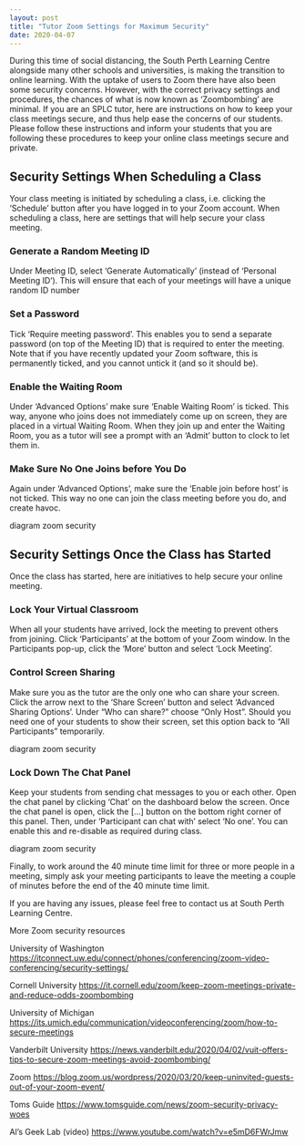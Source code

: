 ```yaml
---
layout: post
title: "Tutor Zoom Settings for Maximum Security"
date: 2020-04-07
---
```

During this time of social distancing, the South Perth Learning Centre alongside many other schools and universities, is making the transition to online learning. With the uptake of users to Zoom there have also been some security concerns. However, with the correct privacy settings and procedures, the chances of what is now known as ‘Zoombombing’ are minimal. If you are an SPLC tutor, here are instructions on how to keep your class meetings secure, and thus help ease the concerns of our students. Please follow these instructions and inform your students that you are following these procedures to keep your online class meetings secure and private.

## Security Settings When Scheduling a Class
Your class meeting is initiated by scheduling a class, i.e. clicking the ‘Schedule’ button after you have logged in to your Zoom account. When scheduling a class, here are settings that will help secure your class meeting.

### Generate a Random Meeting ID
Under Meeting ID, select ‘Generate Automatically’ (instead of ‘Personal Meeting ID’). This will ensure that each of your meetings will have a unique random ID number

### Set a Password
Tick ‘Require meeting password’. This enables you to send a separate password (on top of the Meeting ID) that is required to enter the meeting. Note that if you have recently updated your Zoom software, this is permanently ticked, and you cannot untick it (and so it should be).

### Enable the Waiting Room
Under ‘Advanced Options’ make sure ‘Enable Waiting Room’ is ticked. This way, anyone who joins does not immediately come up on screen, they are placed in a virtual Waiting Room. When they join up and enter the Waiting Room, you as a tutor will see a prompt with an ‘Admit’ button to clock to let them in.

### Make Sure No One Joins before You Do
Again under ‘Advanced Options’, make sure the ‘Enable join before host’ is not ticked. This way no one can join the class meeting before you do, and create havoc.

diagram zoom security

## Security Settings Once the Class has Started
Once the class has started, here are initiatives to help secure your online meeting.

### Lock Your Virtual Classroom
When all your students have arrived, lock the meeting to prevent others from joining. Click ‘Participants’ at the bottom of your Zoom window. In the Participants pop-up, click the ‘More’ button and select ‘Lock Meeting’.

### Control Screen Sharing
Make sure you as the tutor are the only one who can share your screen. Click the arrow next to the ‘Share Screen’ button and select ‘Advanced Sharing Options’. Under “Who can share?” choose “Only Host”. Should you need one of your students to show their screen, set this option back to “All Participants” temporarily.

diagram zoom security

### Lock Down The Chat Panel
Keep your students from sending chat messages to you or each other. Open the chat panel by clicking ‘Chat’ on the dashboard below the screen. Once the chat panel is open, click the [...] button on the bottom right corner of this panel. Then, under ‘Participant can chat with’ select ‘No one’. You can enable this and re-disable as required during class.

diagram zoom security

Finally, to work around the 40 minute time limit for three or more people in a meeting, simply ask your meeting participants to leave the meeting a couple of minutes before the end of the 40 minute time limit.

If you are having any issues, please feel free to contact us at South Perth Learning Centre.

More Zoom security resources

University of Washington
https://itconnect.uw.edu/connect/phones/conferencing/zoom-video-conferencing/security-settings/

Cornell University
https://it.cornell.edu/zoom/keep-zoom-meetings-private-and-reduce-odds-zoombombing

University of Michigan
https://its.umich.edu/communication/videoconferencing/zoom/how-to-secure-meetings

Vanderbilt University
https://news.vanderbilt.edu/2020/04/02/vuit-offers-tips-to-secure-zoom-meetings-avoid-zoombombing/

Zoom
https://blog.zoom.us/wordpress/2020/03/20/keep-uninvited-guests-out-of-your-zoom-event/

Toms Guide
https://www.tomsguide.com/news/zoom-security-privacy-woes

Al’s Geek Lab (video)
https://www.youtube.com/watch?v=e5mD6FWrJmw

